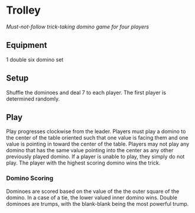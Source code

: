 # Trolley
*Must-not-follow trick-taking domino game for four players*

## Equipment

1 double six domino set

## Setup

Shuffle the dominoes and deal 7 to each player. The first player is determined randomly.

## Play

Play progresses clockwise from the leader. Players must play a domino to the center of the table oriented such that one value is facing them and one value is pointing in toward the center of the table. Players may not play any domino that has the same value pointing into the center as any other previously played domino. If a player is unable to play, they simply do not play. The player with the highest scoring domino wins the trick.

### Domino Scoring

Dominoes are scored based on the value of the the outer square of the domino. In a case of a tie, the lower valued inner domino wins. Double dominoes are trumps, with the blank-blank being the most powerful trump.
